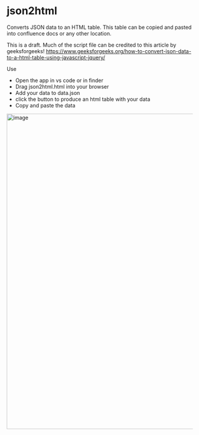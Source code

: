 # json2html
Converts JSON data to an HTML table. This table can be copied and pasted into confluence docs or any other location. 

This is a draft. Much of the script file can be credited to this article by geeksforgeeks! 
https://www.geeksforgeeks.org/how-to-convert-json-data-to-a-html-table-using-javascript-jquery/

Use

- Open the app in vs code or in finder
- Drag json2html.html into your browser
- Add your data to data.json 
- click the button to produce an html table with your data
- Copy and paste the data

<img width="855" alt="image" src="https://user-images.githubusercontent.com/114420613/231201674-a70afea5-f6a2-4bb6-9843-7c601d7736fe.png">
